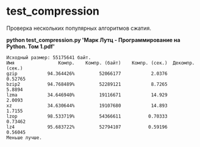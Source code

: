# test_compression

Проверка нескольких популярных алгоритмов сжатия. 

**python test_compression.py 'Марк Лутц - Программирование на Python. Том 1.pdf'**  

```
Исходный размер: 55175641 байт.
Имя                Компр.    Компр. (байт)    Компр. (сек.)  Декомпр. (сек.)
gzip           94.364426%         52066177           2.0376          0.52765
bzip2          94.768489%         52289121           8.7265           5.8894
lzma           34.646940%         19116671           14.929           2.0093
xz             34.630644%         19107680           14.893           1.7155
lzop           98.533719%         54366611          0.70333          0.73462
lz4            95.683722%         52794107          0.59196          0.56045
Меньше лучше.
```